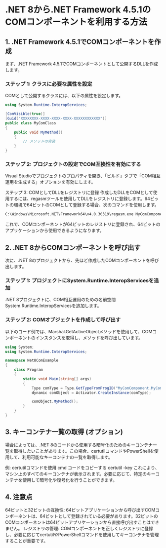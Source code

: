 # .NET 8から.NET Framework 4.5.1のCOMコンポーネントを利用する方法

## 1. .NET Framework 4.5.1でCOMコンポーネントを作成

まず、.NET Framework 4.5.1でCOMコンポーネントとして公開するDLLを作成します。

### ステップ 1: クラスに必要な属性を設定
COMとして公開するクラスには、以下の属性を設定します。

```csharp
using System.Runtime.InteropServices;

[ComVisible(true)]
[Guid("XXXXXXXX-XXXX-XXXX-XXXX-XXXXXXXXXXXX")]
public class MyComClass
{
    public void MyMethod()
    {
        // メソッドの実装
    }
}
```

### ステップ 2: プロジェクトの設定でCOM互換性を有効にする
Visual Studioでプロジェクトのプロパティを開き、「ビルド」タブで「COM相互運用を生成する」オプションを有効にします。

ステップ 3: COMとしてDLLをレジストリに登録
作成したDLLをCOMとして使用するには、regasmツールを使用してDLLをレジストリに登録します。64ビットの環境で64ビットのCOMとして登録する場合、次のコマンドを使用します。

```cmd コードをコピーする
C:\Windows\Microsoft.NET\Framework64\v4.0.30319\regasm.exe MyComComponent.dll /codebase
```

これで、COMコンポーネントが64ビットのレジストリに登録され、64ビットのアプリケーションから使用できるようになります。

## 2. .NET 8からCOMコンポーネントを呼び出す
次に、.NET 8のプロジェクトから、先ほど作成したCOMコンポーネントを呼び出します。

### ステップ 1: プロジェクトにSystem.Runtime.InteropServicesを追加
.NET 8プロジェクトに、COM相互運用のための名前空間System.Runtime.InteropServicesを追加します。

### ステップ 2: COMオブジェクトを作成して呼び出す
以下のコード例では、Marshal.GetActiveObjectメソッドを使用して、COMコンポーネントのインスタンスを取得し、メソッドを呼び出しています。

``` csharp コードをコピーする
using System;
using System.Runtime.InteropServices;

namespace Net8ComExample
{
    class Program
    {
        static void Main(string[] args)
        {
            Type comType = Type.GetTypeFromProgID("MyComComponent.MyComClass");
            dynamic comObject = Activator.CreateInstance(comType);

            comObject.MyMethod();
        }
    }
}
```
## 3. キーコンテナ一覧の取得 (オプション)
場合によっては、.NET 8のコードから使用する暗号化のためのキーコンテナ一覧を取得したいことがあります。この場合、certutilコマンドやPowerShellを使用して、利用可能なキーコンテナの一覧を取得します。

例: certutilコマンドを使用
cmd
コードをコピーする
certutil -key
これにより、マシン上のすべてのキーコンテナが表示されます。必要に応じて、特定のキーコンテナを使用して暗号化や復号化を行うことができます。

## 4. 注意点
64ビットと32ビットの互換性: 64ビットアプリケーションから呼び出すCOMコンポーネントは、64ビットとして登録されている必要があります。32ビットのCOMコンポーネントは64ビットアプリケーションから直接呼び出すことはできません。
レジストリの管理: COMコンポーネントを正しくレジストリに登録し、必要に応じてcertutilやPowerShellコマンドを使用してキーコンテナを管理することが重要です。